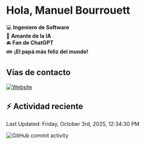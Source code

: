 # Hola, Manuel Bourrouett

:computer: **Ingeniero de Software**  
:pencil: **Amante de la IA**   
:oncoming_automobile: **Fan de ChatGPT**  
:family: **¡El papá más feliz del mundo!**  

## Vías de contacto  
[![Website](https://img.shields.io/badge/facebook.com/manuelbv29-up-green?style=for-the-badge)](website)



## :zap: Actividad reciente  

<!--RECENT_ACTIVITY:start-->  
<!--RECENT_ACTIVITY:end-->
<!--RECENT_ACTIVITY:last_update-->  
Last Updated: Friday, October 3rd, 2025, 12:34:30 PM
<!--RECENT_ACTIVITY:last_update_end-->

![GitHub commit activity](https://img.shields.io/github/commit-activity/m/Bourrouett/Bourrouett)
